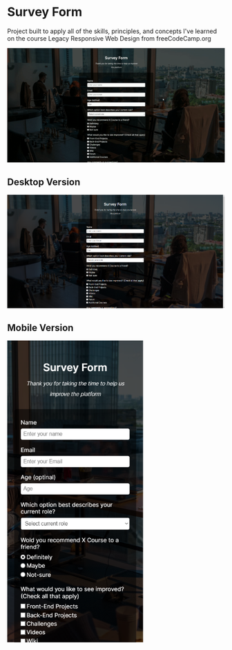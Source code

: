 # Survey Form
Project built to apply all of the skills, principles, and concepts I've learned on the course Legacy Responsive Web Design from freeCodeCamp.org


<img src="./screenshots/gif-screen.gif" alt="Gif of the website" >


## Desktop Version
<img src="./screenshots/desktop-version.png" alt="Desktop version" width="700">


## Mobile Version
<img src="./screenshots/mobile-version.png" alt="Mobile version" height="700">